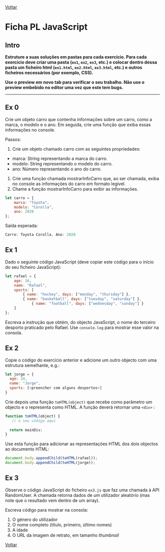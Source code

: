 [Voltar](/.tutorial/1.begin.md)
# Ficha PL JavaScript

## Intro

**Estruture a suas soluções em pastas para cada exercício. Para cada exercício deve criar uma pasta (`ex1`, `ex2`, `ex3`, etc.) e colocar dentro dessa pasta um ficheiro html (`ex1.html`, `ex2.html`, `ex3.html`, etc.) e outros ficheiros necessários (por exemplo, CSS).**

__Use o preview em novo tab para verificar o seu trabalho. Não use o preview embebido no editor uma vez que este tem bugs.__

--- 

## Ex 0
Crie um objeto carro que contenha informações sobre um carro, como a marca, o modelo e o ano. Em seguida, crie uma função que exiba essas informações no console.

Passos:
1. Crie um objeto chamado carro com as seguintes propriedades:
  - marca: String representando a marca do carro.
  - modelo: String representando o modelo do carro.
  - ano: Número representando o ano do carro.
1. Crie uma função chamada mostrarInfoCarro que, ao ser chamada, exiba no console as informações do carro em formato legível.
1. Chame a função mostrarInfoCarro para exibir as informações.

```javascript
let carro = {
    marca: "Toyota",
    modelo: "Corolla",
    ano: 2020
};
```

Saída esperada:
```javascript
Carro: Toyota Corolla, Ano: 2020
```
## Ex 1 
Dado o seguinte código JavaScript (deve copiar este código para o início do seu ficheiro JavaScript):
```js
let rafael = {
	age: 16,
	name: "Rafael",
	sports: [
		{ name: "hockey", days: ["monday", "thursday"] },
		{ name: "basketball", days: ["tuesday", "saturday"] },
            { name: "football", days: ["wednesday", "sunday"] }
	]
};
```


Escreva a instrução que obtém, do objecto JavaScript, o nome do terceiro desporto praticado pelo Rafael.
Use `console.log` para mostrar esse valor na consola.


## Ex 2
Copie o código do exercício anterior e adicione um outro objecto com uma estrutura semelhante, e.g.:
```js
let jorge = {
  age: 24,
  name: "Jorge",
  sports: [<preencher com alguns desportos>]
}
```

Crie depois uma função `toHTML(object)` que recebe como parâmetro um objecto e o representa como HTML. A função deverá retornar uma `<div>` :

```js
function toHTML(object) {
   // o seu código aqui
  
  return mainDiv;
}
```
Use esta função para adicionar as representações HTML dos dois objectos ao documento HTML:

```javascript
document.body.appendChild(toHTML(rafael));
document.body.appendChild(toHTML(jorge));
```

## Ex 3
Observe o código JavaScript do ficheiro `ex3.js` que faz uma chamada à API RandomUser. A chamada retorna dados de *um* utilizador aleatório (mas note que o resultado vem dentro de um array).

Escreva código para mostrar na consola:
1. O género do utilizador
2. O nome completo (título, primeiro, último nomes)
3. A idade
4. O URL da imagem de retrato, em tamanho _thumbnail_


[Voltar](/.tutorial/1.begin.md)
